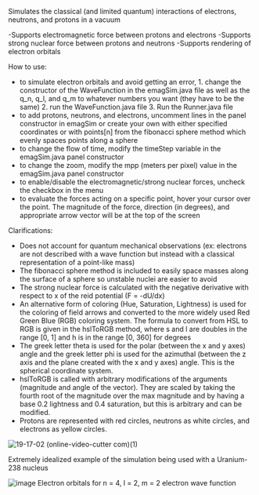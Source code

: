 Simulates the classical (and limited quantum) interactions of electrons, neutrons, and protons in a vacuum

-Supports electromagnetic force between protons and electrons
-Supports strong nuclear force between protons and neutrons
-Supports rendering of electron orbitals


How to use:
- to simulate electron orbitals and avoid getting an error, 1. change the constructor of the WaveFunction in the emagSim.java file as well as the q_n, q_l, and q_m to whatever numbers you want (they have to be the same) 2. run the WaveFunction.java file 3. Run the          Runner.java file
- to add protons, neutrons, and electrons, uncomment lines in the panel constructor in emagSim or create your own with either specified coordinates or with points[n] from the fibonacci sphere method which evenly spaces points along a sphere
- to change the flow of time, modify the timeStep variable in the emagSim.java panel constructor
- to change the zoom, modify the mpp (meters per pixel) value in the emagSim.java panel constructor
- to enable/disable the electromagnetic/strong nuclear forces, uncheck the checkbox in the menu
- to evaluate the forces acting on a specific point, hover your cursor over the point. The magnitude of the force, direction (in degrees), and appropriate arrow vector will be at the top of the screen

Clarifications:
- Does not account for quantum mechanical observations (ex: electrons are not described with a wave function but instead with a classical representation of a point-like mass)
- The fibonacci sphere method is included to easily space masses along the surface of a sphere so unstable nuclei are easier to avoid
- The strong nuclear force is calculated with the negative derivative with respect to x of the reid potential (F = -dU/dx)
- An alternative form of coloring (Hue, Saturation, Lightness) is used for the coloring of field arrows and converted to the more widely used Red Green Blue (RGB) coloring system. The formula to convert from HSL to RGB is given in the hslToRGB method, where s and l are doubles in the range [0, 1] and h is in the range [0, 360] for degrees
- The greek letter theta is used for the polar (between the x and y axes) angle and the greek letter phi is used for the azimuthal (between the z axis and the plane created with the x and y axes) angle. This is the spherical coordinate system.
- hslToRGB is called with arbitrary modifications of the arguments (magnitude and angle of the vector). They are scaled by taking the fourth root of the magnitude over the max magnitude and by having a base 0.2 lightness and 0.4 saturation, but this is arbitrary and can be modified.
- Protons are represented with red circles, neutrons as white circles, and electrons as yellow circles.
  

![19-17-02 (online-video-cutter com)(1)](https://github.com/user-attachments/assets/6e66551d-1095-457f-89ca-b6e80b85a3e2)

Extremely idealized example of the simulation being used with a Uranium-238 nucleus

![image](https://github.com/user-attachments/assets/fbe00678-0dc7-4aec-a7c3-3cbb22c20079)
Electron orbitals for n = 4, l = 2, m = 2 electron wave function
